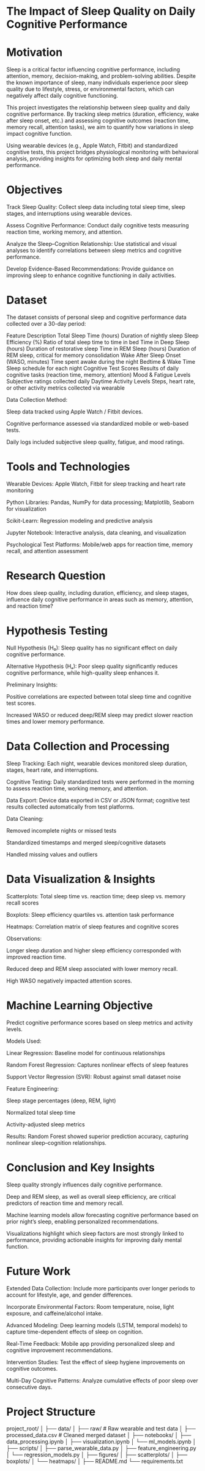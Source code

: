 # The Impact of Sleep Quality on Daily Cognitive Performance

# Motivation

Sleep is a critical factor influencing cognitive performance, including attention, memory, decision-making, and problem-solving abilities. Despite the known importance of sleep, many individuals experience poor sleep quality due to lifestyle, stress, or environmental factors, which can negatively affect daily cognitive functioning.

This project investigates the relationship between sleep quality and daily cognitive performance. By tracking sleep metrics (duration, efficiency, wake after sleep onset, etc.) and assessing cognitive outcomes (reaction time, memory recall, attention tasks), we aim to quantify how variations in sleep impact cognitive function.

Using wearable devices (e.g., Apple Watch, Fitbit) and standardized cognitive tests, this project bridges physiological monitoring with behavioral analysis, providing insights for optimizing both sleep and daily mental performance.

# Objectives

Track Sleep Quality: Collect sleep data including total sleep time, sleep stages, and interruptions using wearable devices.

Assess Cognitive Performance: Conduct daily cognitive tests measuring reaction time, working memory, and attention.

Analyze the Sleep–Cognition Relationship: Use statistical and visual analyses to identify correlations between sleep metrics and cognitive performance.

Develop Evidence-Based Recommendations: Provide guidance on improving sleep to enhance cognitive functioning in daily activities.

# Dataset

The dataset consists of personal sleep and cognitive performance data collected over a 30-day period:

Feature	Description
Total Sleep Time (hours)	Duration of nightly sleep
Sleep Efficiency (%)	Ratio of total sleep time to time in bed
Time in Deep Sleep (hours)	Duration of restorative sleep
Time in REM Sleep (hours)	Duration of REM sleep, critical for memory consolidation
Wake After Sleep Onset (WASO, minutes)	Time spent awake during the night
Bedtime & Wake Time	Sleep schedule for each night
Cognitive Test Scores	Results of daily cognitive tasks (reaction time, memory, attention)
Mood & Fatigue Levels	Subjective ratings collected daily
Daytime Activity Levels	Steps, heart rate, or other activity metrics collected via wearable

Data Collection Method:

Sleep data tracked using Apple Watch / Fitbit devices.

Cognitive performance assessed via standardized mobile or web-based tests.

Daily logs included subjective sleep quality, fatigue, and mood ratings.

# Tools and Technologies

Wearable Devices: Apple Watch, Fitbit for sleep tracking and heart rate monitoring

Python Libraries: Pandas, NumPy for data processing; Matplotlib, Seaborn for visualization

Scikit-Learn: Regression modeling and predictive analysis

Jupyter Notebook: Interactive analysis, data cleaning, and visualization

Psychological Test Platforms: Mobile/web apps for reaction time, memory recall, and attention assessment

# Research Question

How does sleep quality, including duration, efficiency, and sleep stages, influence daily cognitive performance in areas such as memory, attention, and reaction time?

# Hypothesis Testing

Null Hypothesis (H₀): Sleep quality has no significant effect on daily cognitive performance.

Alternative Hypothesis (Hₐ): Poor sleep quality significantly reduces cognitive performance, while high-quality sleep enhances it.

Preliminary Insights:

Positive correlations are expected between total sleep time and cognitive test scores.

Increased WASO or reduced deep/REM sleep may predict slower reaction times and lower memory performance.

# Data Collection and Processing

Sleep Tracking: Each night, wearable devices monitored sleep duration, stages, heart rate, and interruptions.

Cognitive Testing: Daily standardized tests were performed in the morning to assess reaction time, working memory, and attention.

Data Export: Device data exported in CSV or JSON format; cognitive test results collected automatically from test platforms.

Data Cleaning:

Removed incomplete nights or missed tests

Standardized timestamps and merged sleep/cognitive datasets

Handled missing values and outliers

# Data Visualization & Insights

Scatterplots: Total sleep time vs. reaction time; deep sleep vs. memory recall scores

Boxplots: Sleep efficiency quartiles vs. attention task performance

Heatmaps: Correlation matrix of sleep features and cognitive scores

Observations:

Longer sleep duration and higher sleep efficiency corresponded with improved reaction time.

Reduced deep and REM sleep associated with lower memory recall.

High WASO negatively impacted attention scores.

# Machine Learning Objective

Predict cognitive performance scores based on sleep metrics and activity levels.

Models Used:

Linear Regression: Baseline model for continuous relationships

Random Forest Regression: Captures nonlinear effects of sleep features

Support Vector Regression (SVR): Robust against small dataset noise

Feature Engineering:

Sleep stage percentages (deep, REM, light)

Normalized total sleep time

Activity-adjusted sleep metrics

Results: Random Forest showed superior prediction accuracy, capturing nonlinear sleep–cognition relationships.

# Conclusion and Key Insights

Sleep quality strongly influences daily cognitive performance.

Deep and REM sleep, as well as overall sleep efficiency, are critical predictors of reaction time and memory recall.

Machine learning models allow forecasting cognitive performance based on prior night’s sleep, enabling personalized recommendations.

Visualizations highlight which sleep factors are most strongly linked to performance, providing actionable insights for improving daily mental function.

# Future Work

Extended Data Collection: Include more participants over longer periods to account for lifestyle, age, and gender differences.

Incorporate Environmental Factors: Room temperature, noise, light exposure, and caffeine/alcohol intake.

Advanced Modeling: Deep learning models (LSTM, temporal models) to capture time-dependent effects of sleep on cognition.

Real-Time Feedback: Mobile app providing personalized sleep and cognitive improvement recommendations.

Intervention Studies: Test the effect of sleep hygiene improvements on cognitive outcomes.

Multi-Day Cognitive Patterns: Analyze cumulative effects of poor sleep over consecutive days.

# Project Structure

project_root/
│
├── data/
│   ├── raw/                    # Raw wearable and test data
│   ├── processed_data.csv       # Cleaned merged dataset
│
├── notebooks/
│   ├── data_processing.ipynb
│   ├── visualization.ipynb
│   └── ml_models.ipynb
│
├── scripts/
│   ├── parse_wearable_data.py
│   ├── feature_engineering.py
│   └── regression_models.py
│
├── figures/
│   ├── scatterplots/
│   ├── boxplots/
│   └── heatmaps/
│
├── README.md
└── requirements.txt
